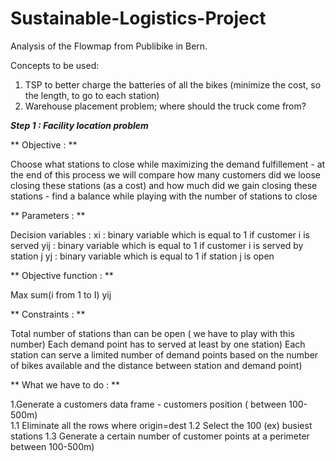 # Sustainable-Logistics-Project
Analysis of the Flowmap from Publibike in Bern. 

Concepts to be used:
1. TSP to better charge the batteries of all the bikes (minimize the cost, so the length, to go to each station)
2. Warehouse placement problem; where should the truck come from?

***Step 1 : Facility location problem***

** Objective : ** 

Choose what stations to close while maximizing the demand fulfillement - at the end of this process we will compare how many customers did we loose closing these stations (as a cost) and how much did we gain closing these stations - find a balance while playing with the number of stations to close 

** Parameters : **

Decision variables : 
xi : binary variable which is equal to 1 if customer i is served 
yij : binary variable which is equal to 1 if customer i is served by station j 
yj : binary variable which is equal to 1 if station j is open 

** Objective function : **

Max sum(i from 1 to I) yij

** Constraints : ** 

Total number of stations than can be open ( we have to play with this number)
Each demand point has to served at least by one station) 
Each station can serve a limited number of demand points based on the number of bikes available and the distance between station and demand point)

** What we have to do : **

1.Generate a customers data frame - customers position ( between 100-500m)   
1.1 Eliminate all the rows where origin=dest 
1.2 Select the 100 (ex) busiest stations 
1.3 Generate a certain number of customer points at a perimeter between 100-500m)
